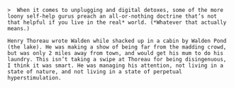  
 
    >  When it comes to unplugging and digital detoxes, some of the more loony self-help gurus preach an all-or-nothing doctrine that’s not that helpful if you live in the real* world. (*Whatever that actually means.)
    
    Henry Thoreau wrote Walden while shacked up in a cabin by Walden Pond (the lake). He was making a show of being far from the madding crowd, but was only 2 miles away from town, and would get his mum to do his laundry. This isn’t taking a swipe at Thoreau for being disingenuous, I think it was smart. He was managing his attention, not living in a state of nature, and not living in a state of perpetual hyperstimulation.